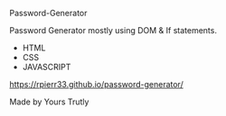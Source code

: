 Password-Generator


Password Generator  mostly using DOM & If statements.

* HTML
* CSS 
* JAVASCRIPT

https://rpierr33.github.io/password-generator/

Made by Yours Trutly
